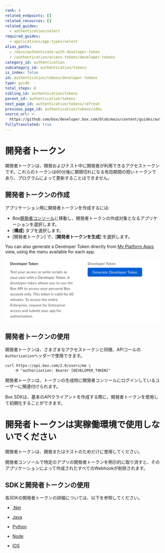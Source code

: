 ```yaml
---
rank: 4
related_endpoints: []
related_resources: []
related_guides:
  - authentication/select
required_guides:
  - applications/app-types/select
alias_paths:
  - /docs/authenticate-with-developer-token
  - /authentication/access-tokens/developer-tokens
category_id: authentication
subcategory_id: authentication/tokens
is_index: false
id: authentication/tokens/developer-tokens
type: guide
total_steps: 8
sibling_id: authentication/tokens
parent_id: authentication/tokens
next_page_id: authentication/tokens/refresh
previous_page_id: authentication/tokens/sdks
source_url: >-
  https://github.com/box/developer.box.com/blob/main/content/guides/authentication/tokens/developer-tokens.md
fullyTranslated: true
---
```

# 開発者トークン

開発者トークンは、開発およびテスト中に開発者が利用できるアクセストークンです。これらのトークンは60分後に期限切れになる有効期間の短いトークンであり、プログラムによって更新することはできません。

## 開発者トークンの作成

アプリケーション用に開発者トークンを作成するには:

* Box[開発者コンソール][devconsole]に移動し、開発者トークンの作成対象となるアプリケーションを選択します。
* \[**構成**] タブを選択します。
* \[開発者トークン] で、\[**開発者トークンを生成**] を選択します。

<Message>

You can also generate a Developer Token directly from [My Platform Apps][apps] view, using the menu available for each app.

</Message>

<ImageFrame border center shadow>

![開発者トークンの生成](../images/developer-token.png)

</ImageFrame>

## 開発者トークンの使用

開発者トークンは、さまざまなアクセストークンと同様、APIコールの`Authorization`ヘッダーで使用できます。

```curl
curl https://api.box.com/2.0/users/me \
    -H "authorization: Bearer [DEVELOPER_TOKEN]"

```

<Message warning>

開発者トークンは、トークンの生成時に開発者コンソールにログインしているユーザーに関連付けられます。

</Message>

Box SDKは、基本のAPIクライアントを作成する際に、開発者トークンを使用して初期化することができます。

<Samples id="x_auth" variant="init_with_dev_token">

</Samples>

<Message type="danger">

# 開発者トークンは実稼働環境で使用しないでください

開発者トークンは、開発またはテストのためだけに使用してください。

</Message>

<Message warning>

開発者コンソールで特定のアプリの開発者トークンを明示的に取り消すと、そのアプリケーションによって作成されたすべてのWebhookが削除されます。

</Message>

[devconsole]: https://app.box.com/developers/console

## SDKと開発者トークンの使用

各SDKの開発者トークンの詳細については、以下を参照してください。

* [.Net][.Net]

* [Java][Java]

* [Python][Python]

* [Node][Node]

* [IOS][IOS]

[.Net]: https://github.com/box/box-windows-sdk-v2/blob/main/docs/authentication.md#developer-token

[Java]: https://github.com/box/box-java-sdk/blob/main/doc/authentication.md#developer-token

[Python]: https://github.com/box/box-python-sdk/blob/main/docs/usage/authentication.md#developer-token

[Node]: https://github.com/box/box-node-sdk/blob/main/docs/authentication.md#developer-token

[IOS]: https://github.com/box/box-ios-sdk/blob/main/docs/usage/authentication.md#developer-token

[apps]: g://applications
